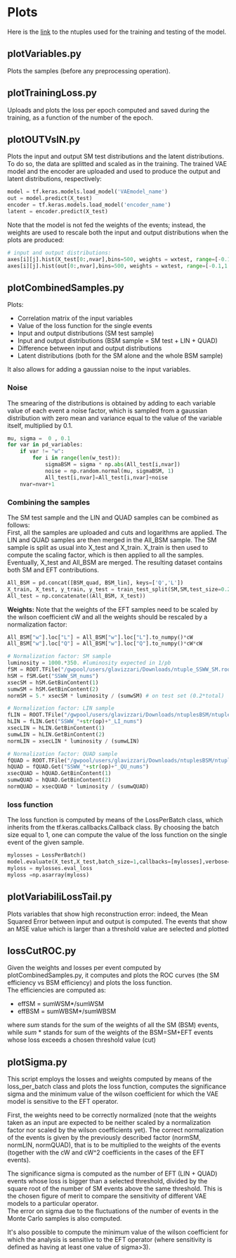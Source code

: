 # Plots
Here is the [link](https://drive.google.com/drive/folders/1u2WdaWjtUwz9sqsxtInMSyuErn36t8CD?usp=sharing) to the ntuples used for the training and testing of the model.


## plotVariables.py
Plots the samples (before any preprocessing operation).

## plotTrainingLoss.py
Uploads and plots the loss per epoch computed and saved during the training, as a function of the number of the epoch.

## plotOUTVsIN.py
Plots the input and output SM test distributions and the latent distributions. To do so, the data are splitted and scaled as in the training. The trained VAE model and the encoder are uploaded and used to produce the output and latent distributions, respectively:
```python
model = tf.keras.models.load_model('VAEmodel_name')
out = model.predict(X_test)
encoder = tf.keras.models.load_model('encoder_name')
latent = encoder.predict(X_test)
```
Note that the model is not fed the weights of the events; instead, the weights are used to rescale both the input and output distributions when the plots are produced:
```python
# input and output distributions:
axes[i][j].hist(X_test[0:,nvar],bins=500, weights = wxtest, range=[-0.1,1.2],histtype="step",color="blue",alpha=0.6,linewidth=2,label="Input")
axes[i][j].hist(out[0:,nvar],bins=500, weights = wxtest, range=[-0.1,1.2],histtype="step",color="red",alpha=0.6,linewidth=2,label="output")
```

## plotCombinedSamples.py
Plots:
* Correlation matrix of the input variables
* Value of the loss function for the single events
* Input and output distributions (SM test sample)
* Input and output distributions (BSM sample = SM test + LIN + QUAD)
* Difference between input and output distributions
* Latent distributions (both for the SM alone and the whole BSM sample)  

It also allows for adding a gaussian noise to the input variables.  

### Noise
The smearing of the distributions is obtained by adding to each variable value of each event a noise factor, which is sampled from a gaussian distribution with zero mean and variance equal to the value of the variable itself, multiplied by 0.1.
```python
mu, sigma =  0 , 0.1
for var in pd_variables:
    if var != "w":
        for i in range(len(w_test)):
            sigmaBSM = sigma * np.abs(All_test[i,nvar])                    
            noise = np.random.normal(mu, sigmaBSM, 1)
            All_test[i,nvar]=All_test[i,nvar]+noise
    nvar=nvar+1
```

### Combining the samples  
The SM test sample and the LIN and QUAD samples can be combined as follows:  
First, all the samples are uploaded and cuts and logarithms are applied. The LIN and QUAD samples are then merged in the All_BSM sample. The SM sample is split as usual into X_test and X_train. X_train is then used to compute the scaling factor, which is then applied to all the samples. Eventually, X_test and All_BSM are merged. The resulting dataset contains both SM and EFT contributions. 
```python
All_BSM = pd.concat([BSM_quad, BSM_lin], keys=['Q','L'])
X_train, X_test, y_train, y_test = train_test_split(SM,SM,test_size=0.2, random_state=1)
All_test = np.concatenate((All_BSM, X_test))
```
**Weights:** Note that the weights of the EFT samples need to be scaled by the wilson coefficient cW and all the weights should be rescaled by a normalization factor:
```python
All_BSM["w"].loc["L"] = All_BSM["w"].loc["L"].to_numpy()*cW
All_BSM["w"].loc["Q"] = All_BSM["w"].loc["Q"].to_numpy()*cW*cW
```
```python
# Normalization factor: SM sample
luminosity = 1000.*350. #luminosity expected in 1/pb
fSM = ROOT.TFile("/gwpool/users/glavizzari/Downloads/ntuple_SSWW_SM.root")
hSM = fSM.Get("SSWW_SM_nums")
xsecSM = hSM.GetBinContent(1)
sumwSM = hSM.GetBinContent(2)
normSM = 5.* xsecSM * luminosity / (sumwSM) # on test set (0.2*total)

# Normalization factor: LIN sample
fLIN = ROOT.TFile("/gwpool/users/glavizzari/Downloads/ntuplesBSM/ntuple_SSWW_"+str(op)+"_LI.root")
hLIN = fLIN.Get("SSWW_"+str(op)+"_LI_nums")
xsecLIN = hLIN.GetBinContent(1)
sumwLIN = hLIN.GetBinContent(2)
normLIN = xsecLIN * luminosity / (sumwLIN)

# Normalization factor: QUAD sample
fQUAD = ROOT.TFile("/gwpool/users/glavizzari/Downloads/ntuplesBSM/ntuple_SSWW_"+str(op)+"_QU.root")
hQUAD = fQUAD.Get("SSWW_"+str(op)+"_QU_nums")
xsecQUAD = hQUAD.GetBinContent(1)
sumwQUAD = hQUAD.GetBinContent(2)
normQUAD = xsecQUAD * luminosity / (sumwQUAD)
```


### loss function
The loss function is computed by means of the LossPerBatch class, which inherits from the tf.keras.callbacks.Callback class. By choosing the batch size equal to 1, one can compute the value of the loss function on the single event of the given sample.
```python
mylosses = LossPerBatch()
model.evaluate(X_test,X_test,batch_size=1,callbacks=[mylosses],verbose=0)
myloss = mylosses.eval_loss
myloss =np.asarray(myloss)
```


## plotVariabiliLossTail.py
Plots variables that show high reconstruction error: indeed, the Mean Squared Error between input and output is computed. The events that show an MSE value which is larger than a threshold value are selected and plotted


## lossCutROC.py
Given the weights and losses per event computed by plotCombinedSamples.py, it computes and plots the ROC curves (the SM efficiency vs BSM efficiency) and plots the loss function.  
The efficiencies are computed as:  
* effSM = sumWSM*/sumWSM
* effBSM = sumWBSM*/sumWBSM  

where *sum* stands for the sum of the weights of all the SM (BSM) events, while *sum* * stands for sum of the weights of the BSM=SM+EFT events whose loss exceeds a chosen threshold value (cut)


## plotSigma.py
This script employs the losses and weights computed by means of the loss_per_batch class and plots the loss function, computes the significance sigma and the minimum value of the wilson coefficient for which the VAE model is sensitive to the EFT operator.  

First, the weights need to be correctly normalized (note that the weights taken as an input are expected to be neither scaled by a normalization factor nor scaled by the wilson coefficients yet). The correct normalization of the events is given by the previously described factor (normSM, normLIN, normQUAD), that is to be multiplied to the weights of the events (together with the cW and cW^2 coefficients in the cases of the EFT events).  

The significance sigma is computed as the number of EFT (LIN + QUAD) events whose loss is bigger than a selected threshold, divided by the square root of the number of SM events above the same threshold. This is the chosen figure of merit to compare the sensitivity of different VAE models to a particular operator.  
The error on sigma due to the fluctuations of the number of events in the Monte Carlo samples is also computed.  

It's also possible to compute the minimum value of the wilson coefficient for which the analysis is sensitive to the EFT operator (where sensitivity is defined as having at least one value of sigma>3).

